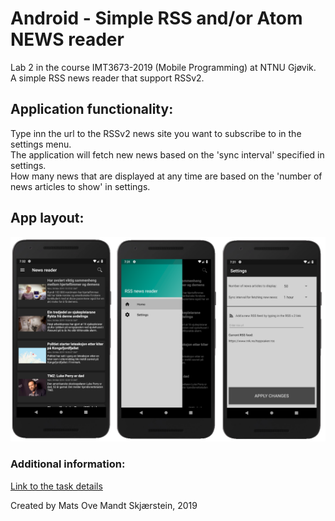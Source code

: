 # Android - Simple RSS and/or Atom NEWS reader
Lab 2 in the course IMT3673-2019 (Mobile Programming) at NTNU Gjøvik.    
A simple RSS news reader that support RSSv2.

## Application functionality: 
Type inn the url to the RSSv2 news site you want to subscribe to in the settings menu.    
The application will fetch new news based on the 'sync interval' specified in settings.    
How many news that are displayed at any time are based on the 'number of news articles to show' in settings.    


## App layout:
![](https://raw.githubusercontent.com/mats93/Mobile_Lab2/master/extra/app.png)

### Additional information: 
[Link to the task details](https://github.com/mats93/Mobile_Lab2/blob/master/extra/TaskDetails.md)

Created by Mats Ove Mandt Skjærstein, 2019
